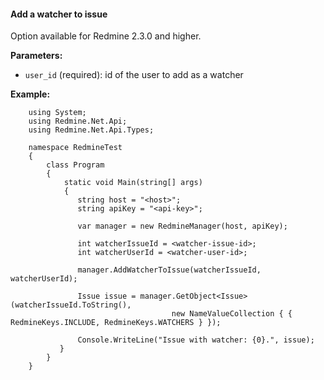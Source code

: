 #### Add a watcher to issue

Option available for Redmine 2.3.0 and higher.

**Parameters:**
 - `user_id` (required): id of the user to add as a watcher

**Example:**

```
    using System;
    using Redmine.Net.Api;
    using Redmine.Net.Api.Types;

    namespace RedmineTest
    {
        class Program
        {
            static void Main(string[] args)
            {
               string host = "<host>";
               string apiKey = "<api-key>";

               var manager = new RedmineManager(host, apiKey);

               int watcherIssueId = <watcher-issue-id>;
               int watcherUserId = <watcher-user-id>;

               manager.AddWatcherToIssue(watcherIssueId, watcherUserId);

               Issue issue = manager.GetObject<Issue>(watcherIssueId.ToString(), 
                                    new NameValueCollection { { RedmineKeys.INCLUDE, RedmineKeys.WATCHERS } });

               Console.WriteLine("Issue with watcher: {0}.", issue);
           }
        }
    }
```